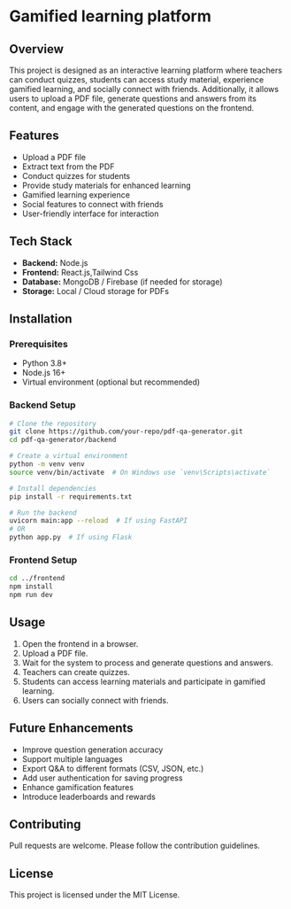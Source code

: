 # Gamified learning platform

## Overview
This project is designed as an interactive learning platform where teachers can conduct quizzes, students can access study material, experience gamified learning, and socially connect with friends. Additionally, it allows users to upload a PDF file, generate questions and answers from its content, and engage with the generated questions on the frontend.

## Features
- Upload a PDF file
- Extract text from the PDF
- Conduct quizzes for students
- Provide study materials for enhanced learning
- Gamified learning experience
- Social features to connect with friends
- User-friendly interface for interaction

## Tech Stack
- **Backend:** Node.js
- **Frontend:** React.js,Tailwind Css
- **Database:** MongoDB / Firebase (if needed for storage)
- **Storage:** Local / Cloud storage for PDFs

## Installation
### Prerequisites
- Python 3.8+
- Node.js 16+
- Virtual environment (optional but recommended)

### Backend Setup
```bash
# Clone the repository
git clone https://github.com/your-repo/pdf-qa-generator.git
cd pdf-qa-generator/backend

# Create a virtual environment
python -m venv venv
source venv/bin/activate  # On Windows use `venv\Scripts\activate`

# Install dependencies
pip install -r requirements.txt

# Run the backend
uvicorn main:app --reload  # If using FastAPI
# OR
python app.py  # If using Flask
```

### Frontend Setup
```bash
cd ../frontend
npm install
npm run dev
```

## Usage
1. Open the frontend in a browser.
2. Upload a PDF file.
3. Wait for the system to process and generate questions and answers.
4. Teachers can create quizzes.
5. Students can access learning materials and participate in gamified learning.
6. Users can socially connect with friends.

## Future Enhancements
- Improve question generation accuracy
- Support multiple languages
- Export Q&A to different formats (CSV, JSON, etc.)
- Add user authentication for saving progress
- Enhance gamification features
- Introduce leaderboards and rewards

## Contributing
Pull requests are welcome. Please follow the contribution guidelines.

## License
This project is licensed under the MIT License.
